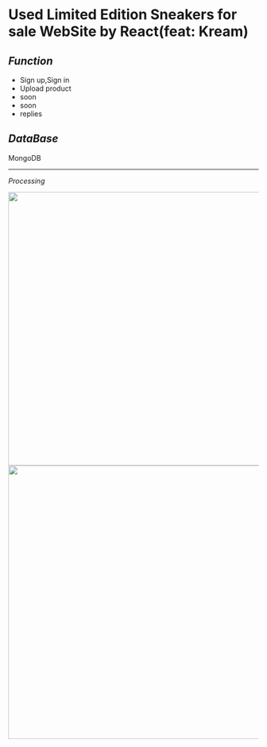 # Used Limited Edition Sneakers for sale WebSite by React(feat: Kream)

*Function*
----------------------
+ Sign up,Sign in
+ Upload product
+ soon
+ soon
+ replies

*DataBase*
---------------------
MongoDB

------------------------
*Processing*

<img width="1080px" height="550px" src="https://user-images.githubusercontent.com/66250847/98788734-aa642d00-2444-11eb-851a-7cf1c7527bfa.png"/>

<img width="1080px" height="550px" src="https://user-images.githubusercontent.com/66250847/98788794-b819b280-2444-11eb-952f-d249e164271a.png"/>



